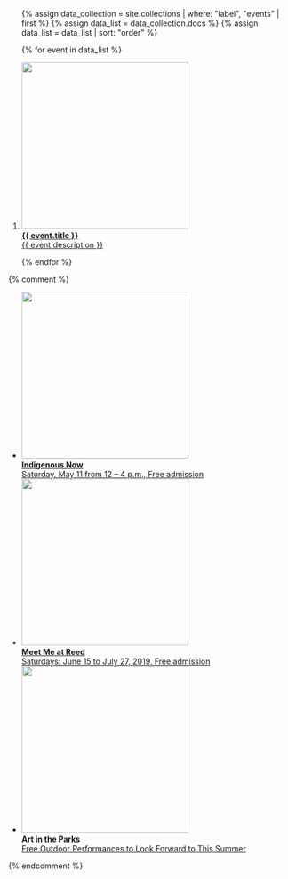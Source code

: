 <ol class="featured-events">

{% assign data_collection = site.collections | where: "label", "events" | first %}
{% assign data_list = data_collection.docs %}
{% assign data_list = data_list | sort: "order" %}

{% for event in data_list %}

<li>
  <a href="{{ event.url }}">
    <span class="image">
      <img src="{{ event.image }}" height="300" alt="" />
    </span><br />
    <span class="text">
      <strong>{{ event.title }}</strong><br />
      {{ event.description }}
    </span>
  </a>
</li>

{% endfor %}

</ol>

{% comment %}
<ul class="featured-events">
  <!--
  <li>
    <a href="/airport-artwalk/">
      <img src="https://static-artsamo.digitalservice.la/uploads/art-walk.jpg" height="300" alt="" /><br />
      <strong>Santa Monica Airport Artwalk 2019</strong><br />
      Saturday, March 23 from 12-5pm. Rain or shine! Free admission
    </a>
  </li>
  -->
  <li>
    <a href="/indigenous-now/">
      <span class="image">
        <img src="https://static-artsamo.digitalservice.la/uploads/2018_Tongva_Park_Jason_Abraham-(4-of-52).jpg" height="300" alt="" />
      </span><br />
      <span class="text">
        <strong>Indigenous Now</strong><br />
        Saturday, May 11 from 12 – 4 p.m., Free admission
      </span>
    </a>
  </li>
  <li>
    <a href="/meet-me-at-reed/">
      <span class="image">
        <img src="https://static-artsamo.digitalservice.la/uploads/2018_5_19_2018_Meet_Me_At_Reed_Taiko_Festival_Javier_Guillen (195 of 281).jpg" height="300" alt="" />
      </span><br />
      <span class="text">
        <strong>Meet Me at Reed</strong><br />
        Saturdays: June 15 to July 27, 2019, Free admission
      </span>
    </a>
  </li>
  <li>
    <a href="/art-in-the-parks/">
      <span class="image">
        <img src="https://static-artsamo.digitalservice.la/uploads/2018_7_21_18_Meet_Me_At_Reed_Santa_Monica_Symphony_Javier_Guillen (135 of 144).jpg" height="300" alt="" />
      </span><br />
      <span class="text">
        <strong>Art in the Parks</strong><br />
        Free Outdoor Performances to Look Forward to This Summer
      </span>
    </a>
  </li>
</ul>
{% endcomment %}
